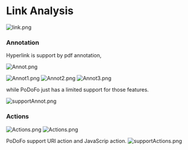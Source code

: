Link Analysis
=============

![link.png](https://raw.github.com/Universefei/podofomemo/master/doc/feifigure/Link.png)

### Annotation
Hyperlink is support by pdf annotation, 

![Annot.png](https://raw.github.com/Universefei/podofomemo/master/doc/feifigure/Annot.png)

![Annot1.png](https://raw.github.com/Universefei/podofomemo/master/doc/feifigure/Annota1.png)
![Annot2.png](https://raw.github.com/Universefei/podofomemo/master/doc/feifigure/Annota2.png)
![Annot3.png](https://raw.github.com/Universefei/podofomemo/master/doc/feifigure/Annota3.png)

while PoDoFo just has a limited support for those features.

![supportAnnot.png](https://raw.github.com/Universefei/podofomemo/master/doc/feifigure/supportAnnot.png)

### Actions

![Actions.png](https://raw.github.com/Universefei/podofomemo/master/doc/feifigure/Actions.png)
![Actions.png](https://raw.github.com/Universefei/podofomemo/master/doc/feifigure/ActionsEntries.png)

PoDoFo support URI action and JavaScrip action.
![supportActions.png](https://raw.github.com/Universefei/podofomemo/master/doc/feifigure/supportActions.png)
